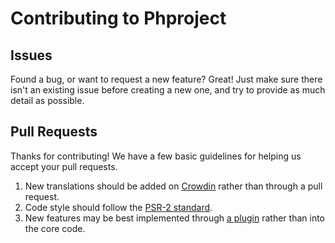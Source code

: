 # Contributing to Phproject

## Issues

Found a bug, or want to request a new feature? Great! Just make sure there isn't an existing issue before creating a new one, and try to provide as much detail as possible.

## Pull Requests

Thanks for contributing! We have a few basic guidelines for helping us accept your pull requests.

1. New translations should be added on [Crowdin](https://crowdin.com/project/phproject) rather than through a pull request.
2. Code style should follow the [PSR-2 standard](http://www.php-fig.org/psr/psr-2/).
3. New features may be best implemented through [a plugin](http://www.phproject.org/plugins.html) rather than into the core code.
